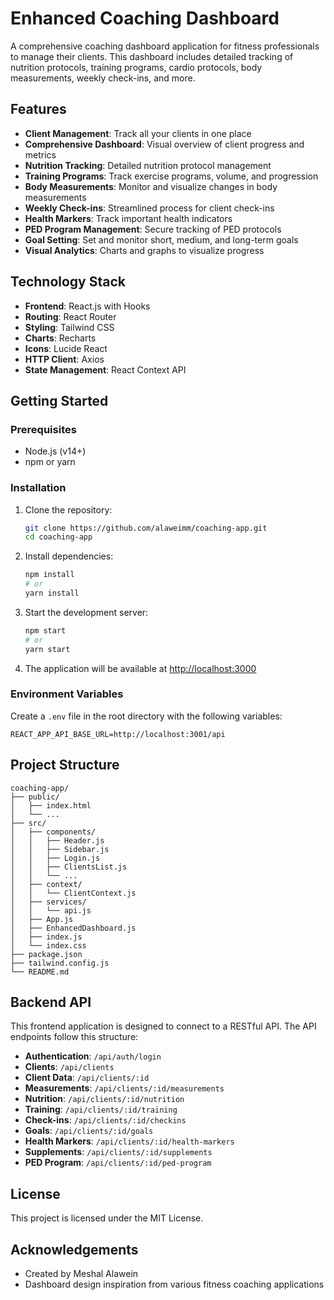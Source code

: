# Enhanced Coaching Dashboard

A comprehensive coaching dashboard application for fitness professionals to manage their clients. This dashboard includes detailed tracking of nutrition protocols, training programs, cardio protocols, body measurements, weekly check-ins, and more.

## Features

- **Client Management**: Track all your clients in one place
- **Comprehensive Dashboard**: Visual overview of client progress and metrics
- **Nutrition Tracking**: Detailed nutrition protocol management
- **Training Programs**: Track exercise programs, volume, and progression
- **Body Measurements**: Monitor and visualize changes in body measurements
- **Weekly Check-ins**: Streamlined process for client check-ins
- **Health Markers**: Track important health indicators
- **PED Program Management**: Secure tracking of PED protocols
- **Goal Setting**: Set and monitor short, medium, and long-term goals
- **Visual Analytics**: Charts and graphs to visualize progress

## Technology Stack

- **Frontend**: React.js with Hooks
- **Routing**: React Router
- **Styling**: Tailwind CSS
- **Charts**: Recharts
- **Icons**: Lucide React
- **HTTP Client**: Axios
- **State Management**: React Context API

## Getting Started

### Prerequisites

- Node.js (v14+)
- npm or yarn

### Installation

1. Clone the repository:
   ```bash
   git clone https://github.com/alaweimm/coaching-app.git
   cd coaching-app
   ```

2. Install dependencies:
   ```bash
   npm install
   # or
   yarn install
   ```

3. Start the development server:
   ```bash
   npm start
   # or
   yarn start
   ```

4. The application will be available at [http://localhost:3000](http://localhost:3000)

### Environment Variables

Create a `.env` file in the root directory with the following variables:

```
REACT_APP_API_BASE_URL=http://localhost:3001/api
```

## Project Structure

```
coaching-app/
├── public/
│   ├── index.html
│   └── ...
├── src/
│   ├── components/
│   │   ├── Header.js
│   │   ├── Sidebar.js
│   │   ├── Login.js
│   │   ├── ClientsList.js
│   │   └── ...
│   ├── context/
│   │   └── ClientContext.js
│   ├── services/
│   │   └── api.js
│   ├── App.js
│   ├── EnhancedDashboard.js
│   ├── index.js
│   └── index.css
├── package.json
├── tailwind.config.js
└── README.md
```

## Backend API

This frontend application is designed to connect to a RESTful API. The API endpoints follow this structure:

- **Authentication**: `/api/auth/login`
- **Clients**: `/api/clients`
- **Client Data**: `/api/clients/:id`
- **Measurements**: `/api/clients/:id/measurements`
- **Nutrition**: `/api/clients/:id/nutrition`
- **Training**: `/api/clients/:id/training`
- **Check-ins**: `/api/clients/:id/checkins`
- **Goals**: `/api/clients/:id/goals`
- **Health Markers**: `/api/clients/:id/health-markers`
- **Supplements**: `/api/clients/:id/supplements`
- **PED Program**: `/api/clients/:id/ped-program`

## License

This project is licensed under the MIT License.

## Acknowledgements

- Created by Meshal Alawein
- Dashboard design inspiration from various fitness coaching applications
